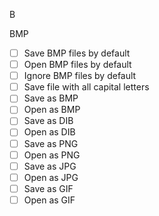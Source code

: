 B

BMP

- [ ] Save BMP files by default
- [ ] Open BMP files by default
- [ ] Ignore BMP files by default
- [ ] Save file with all capital letters
- [ ] Save as BMP
- [ ] Open as BMP
- [ ] Save as DIB
- [ ] Open as DIB
- [ ] Save as PNG
- [ ] Open as PNG
- [ ] Save as JPG
- [ ] Open as JPG
- [ ] Save as GIF
- [ ] Open as GIF
